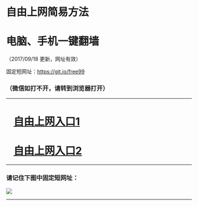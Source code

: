 ﻿# 自由上网简易方法

# 电脑、手机一键翻墙

（2017/09/18 更新，网址有效）

固定短网址：https://git.io/free99

### （微信如打不开，请转到浏览器打开）


***





# &nbsp;&nbsp; <a href="http://ft467628189.fwq-tz1005.info/fwqtz01.html?t=091800122330 " target="_blank">自由上网入口1</a>
# &nbsp;&nbsp; <a href="http://ft143619968.fwq-tz1006.info/fwqtz02.html?t=091800124611 " target="_blank">自由上网入口2</a>
***

### 请记住下图中固定短网址：

<img src="https://s3-us-west-2.amazonaws.com/fwq-1001/yjfq-20170905okok.png" /> 


***

